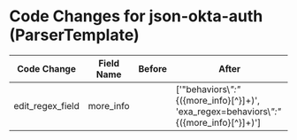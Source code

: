 # Code Changes for json-okta-auth (ParserTemplate)

| Code Change | Field Name | Before | After |
|-------------|------------|--------|-------|
| edit_regex_field | more_info |  | ['"behaviors\\*":"*\{({more_info}[^\}]+)', 'exa_regex=behaviors\\*":"*\{({more_info}[^\}]+)'] |